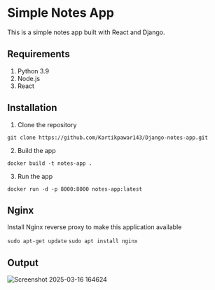 # Simple Notes App 
This is a simple notes app built with React and Django.

## Requirements
1. Python 3.9
2. Node.js
3. React

## Installation
1. Clone the repository
```
git clone https://github.com/Kartikpawar143/Django-notes-app.git
```

2. Build the app
```
docker build -t notes-app .
```

3. Run the app
```
docker run -d -p 8000:8000 notes-app:latest
```

## Nginx

Install Nginx reverse proxy to make this application available

`sudo apt-get update`
`sudo apt install nginx`

## Output

![Screenshot 2025-03-16 164624](https://github.com/user-attachments/assets/b7ba347b-ffc2-4a3e-a19e-5bbb9d7b8189)

